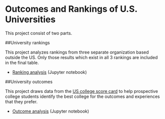 # Outcomes and Rankings of U.S. Universities

This project consist of two parts.

##University rankings

This project analyzes rankings from three separate organization based outside the US. 
Only those results which exist in all 3 rankings are included in the final table.

- [Ranking analysis](https://github.com/dbricare/CollegeOutcomes/blob/master/RankingsAnalysis.ipynb) (Jupyter notebook)

##University outcomes

This project draws data from the [US college score card](https://collegescorecard.ed.gov/data/) to help prospective college students identify the best college for the outcomes and experiences that they prefer.

- [Outcome analysis](https://github.com/dbricare/CollegeOutcomes/blob/master/OutcomesAnalysis.ipynb) (Jupyter notebook)
